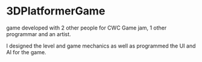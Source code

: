 # 3DPlatformerGame

game developed with 2 other people for CWC Game jam, 1 other programmar and an artist.

I designed the level and game mechanics as well as programmed the UI and AI for the game. 
